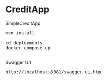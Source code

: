 # CreditApp
SimpleCreditApp


<pre>
mvn install

cd deployments
docker-compose up

</pre>

Swagger Url
<pre>
http://localhost:8081/swagger-ui.htm
</pre>
